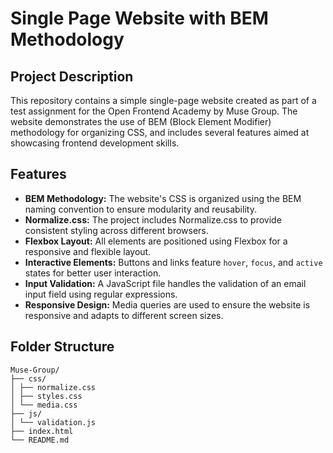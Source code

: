 # Single Page Website with BEM Methodology

## Project Description

This repository contains a simple single-page website created as part of a test assignment for the Open Frontend Academy by Muse Group. The website demonstrates the use of BEM (Block Element Modifier) methodology for organizing CSS, and includes several features aimed at showcasing frontend development skills.

## Features

- **BEM Methodology:** The website's CSS is organized using the BEM naming convention to ensure modularity and reusability.
- **Normalize.css:** The project includes Normalize.css to provide consistent styling across different browsers.
- **Flexbox Layout:** All elements are positioned using Flexbox for a responsive and flexible layout.
- **Interactive Elements:** Buttons and links feature `hover`, `focus`, and `active` states for better user interaction.
- **Input Validation:** A JavaScript file handles the validation of an email input field using regular expressions.
- **Responsive Design:** Media queries are used to ensure the website is responsive and adapts to different screen sizes.

## Folder Structure
```
Muse-Group/
├── css/
│ ├── normalize.css
│ ├── styles.css
│ └── media.css
├── js/
│ └── validation.js
├── index.html
└── README.md
```
